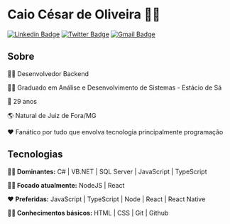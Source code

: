 # Caio César de Oliveira 👨‍💻

[![Linkedin Badge](https://img.shields.io/badge/-LinkedIn-blue?style=flat-square&logo=Linkedin&logoColor=white&link=https://www.linkedin.com/in/caiocesaroliveira/)](https://www.linkedin.com/in/caiocesaroliveira/)
[![Twitter Badge](https://img.shields.io/badge/-Twitter-1ca0f1?style=flat-square&labelColor=1ca0f1&logo=twitter&logoColor=white&link=https://twitter.com/caiojr91)](https://twitter.com/caiojr91)
[![Gmail Badge](https://img.shields.io/badge/-Gmail-c14438?style=flat-square&logo=Gmail&logoColor=white&link=mailto:kayo.cesar.oliveira@gmail.com)](mailto:kayo.cesar.oliveira@gmail.com)

## Sobre
👨‍💻 Desenvolvedor Backend

👨‍🎓 Graduado em Análise e Desenvolvimento de Sistemas - Estácio de Sá

🎂 29 anos

🌎 Natural de Juiz de Fora/MG

❤ Fanático por tudo que envolva tecnologia principalmente programação



## Tecnologias

**👨‍💻 Dominantes:** C# | VB.NET | SQL Server | JavaScript | TypeScript 

**📖🤓 Focado atualmente:** NodeJS | React

**❤ Preferidas:** JavaScript | TypeScript | Node | React | React Native

**📖🤓 Conhecimentos básicos:** HTML | CSS | Git | Github
